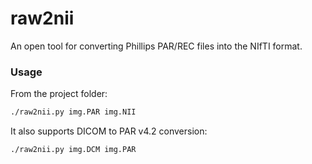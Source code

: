 # raw2nii
An open tool for converting Phillips PAR/REC files into the NIfTI format.

### Usage
From the project folder:
```bash
./raw2nii.py img.PAR img.NII
```
It also supports DICOM to PAR v4.2 conversion:
```bash
./raw2nii.py img.DCM img.PAR
```

